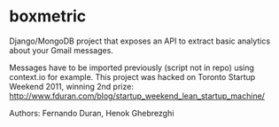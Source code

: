 boxmetric
=========

Django/MongoDB project that exposes an API to extract basic analytics about your Gmail messages.

Messages have to be imported previously (script not in repo) using context.io for example. This project was hacked on Toronto Startup Weekend 2011, winning 2nd prize: http://www.fduran.com/blog/startup_weekend_lean_startup_machine/ 

Authors: Fernando Duran, Henok Ghebrezghi 
